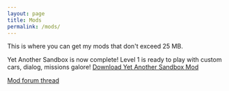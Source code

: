 ```yaml
---
layout: page
title: Mods
permalink: /mods/
---
```


This is where you can get my mods that don't exceed 25 MB.

Yet Another Sandbox is now complete! Level 1 is ready to play with custom cars, dialog, missions galore!
[Download Yet Another Sandbox Mod](https://github.com/hipporeno/hipporeno.github.io/blob/master/files/Yet%20Another%20Sandbox%20Mod%201.1.zip?raw=true)


[Mod forum thread](http://donutteam.com/forum/topic/963/)
